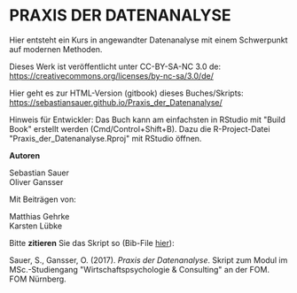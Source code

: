 PRAXIS DER DATENANALYSE
=======================


Hier entsteht ein Kurs in angewandter Datenanalyse mit einem Schwerpunkt auf modernen Methoden.

Dieses Werk ist veröffentlicht unter CC-BY-SA-NC 3.0 de: <https://creativecommons.org/licenses/by-nc-sa/3.0/de/>

Hier geht es zur HTML-Version (gitbook) dieses Buches/Skripts: <https://sebastiansauer.github.io/Praxis_der_Datenanalyse/>


Hinweis für Entwickler:  Das Buch kann am einfachsten in RStudio mit "Build Book" erstellt werden (Cmd/Control+Shift+B). Dazu die R-Project-Datei "Praxis_der_Datenanalyse.Rproj" mit RStudio öffnen.


**Autoren**  

Sebastian Sauer  
Oliver Gansser  


Mit Beiträgen von:  

Matthias Gehrke  
Karsten Lübke  




Bitte **zitieren** Sie das Skript so (Bib-File [hier](https://sebastiansauer.github.io/download/Praxis_der_Datenanalyse.bib)):

Sauer, S., Gansser, O. (2017). *Praxis der Datenanalyse*. Skript zum Modul im MSc.-Studiengang "Wirtschaftspsychologie & Consulting" an der FOM. FOM Nürnberg.
